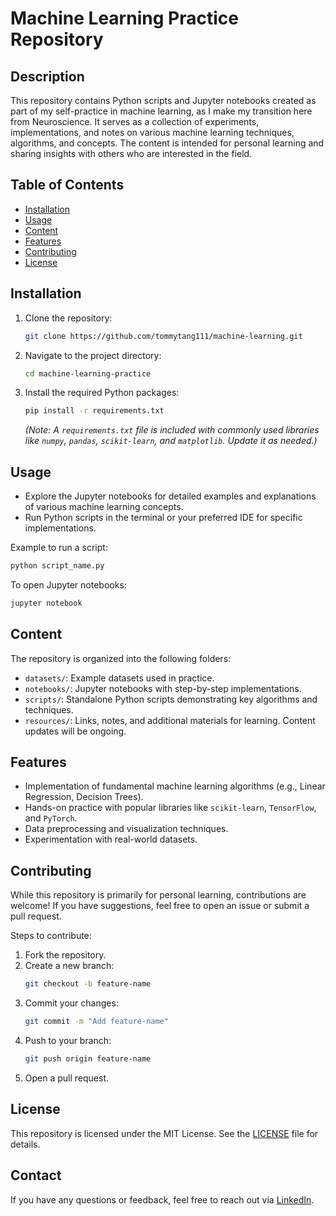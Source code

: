 # Machine Learning Practice Repository

## Description
This repository contains Python scripts and Jupyter notebooks created as part of my self-practice in machine learning, as I make my transition here from Neuroscience. It serves as a collection of experiments, implementations, and notes on various machine learning techniques, algorithms, and concepts. The content is intended for personal learning and sharing insights with others who are interested in the field.

## Table of Contents
- [Installation](#installation)
- [Usage](#usage)
- [Content](#content)
- [Features](#features)
- [Contributing](#contributing)
- [License](#license)

## Installation
1. Clone the repository:
   ```bash
   git clone https://github.com/tommytang111/machine-learning.git
   ```
2. Navigate to the project directory:
   ```bash
   cd machine-learning-practice
   ```
3. Install the required Python packages:
   ```bash
   pip install -r requirements.txt
   ```
   *(Note: A `requirements.txt` file is included with commonly used libraries like `numpy`, `pandas`, `scikit-learn`, and `matplotlib`. Update it as needed.)*

## Usage
- Explore the Jupyter notebooks for detailed examples and explanations of various machine learning concepts.
- Run Python scripts in the terminal or your preferred IDE for specific implementations.

Example to run a script:
```bash
python script_name.py
```

To open Jupyter notebooks:
```bash
jupyter notebook
```

## Content
The repository is organized into the following folders:
- `datasets/`: Example datasets used in practice.
- `notebooks/`: Jupyter notebooks with step-by-step implementations.
- `scripts/`: Standalone Python scripts demonstrating key algorithms and techniques.
- `resources/`: Links, notes, and additional materials for learning.
Content updates will be ongoing.

## Features
- Implementation of fundamental machine learning algorithms (e.g., Linear Regression, Decision Trees).
- Hands-on practice with popular libraries like `scikit-learn`, `TensorFlow`, and `PyTorch`.
- Data preprocessing and visualization techniques.
- Experimentation with real-world datasets.

## Contributing
While this repository is primarily for personal learning, contributions are welcome! If you have suggestions, feel free to open an issue or submit a pull request.

Steps to contribute:
1. Fork the repository.
2. Create a new branch:
   ```bash
   git checkout -b feature-name
   ```
3. Commit your changes:
   ```bash
   git commit -m "Add feature-name"
   ```
4. Push to your branch:
   ```bash
   git push origin feature-name
   ```
5. Open a pull request.

## License
This repository is licensed under the MIT License. See the [LICENSE](LICENSE) file for details.

## Contact
If you have any questions or feedback, feel free to reach out via [LinkedIn](https://www.linkedin.com/in/zetang/).


